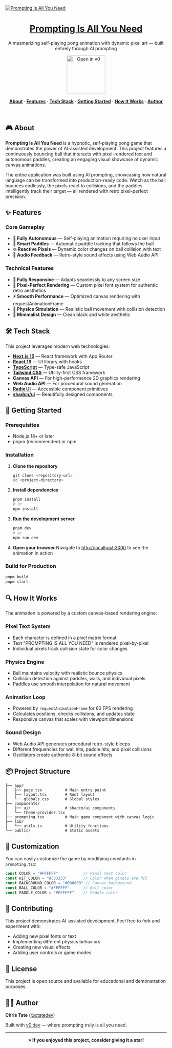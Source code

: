 <a href="https://v0.dev/community/prompting-is-all-you-need-tokU2y8gQ4D">
  <img alt="Prompting Is All You Need" src="https://hebbkx1anhila5yf.public.blob.vercel-storage.com/prompting.jpg-wiD8pePizmHSTO1VERzYJixbI9WIX3.jpeg">
  <h1 align="center">Prompting Is All You Need</h1>
</a>

<p align="center">
  A mesmerizing self-playing pong animation with dynamic pixel art — built entirely through AI prompting
</p>

<p align="center">
  <a href="https://v0.dev/community/prompting-is-all-you-need-tokU2y8gQ4D">
    <img src="https://hebbkx1anhila5yf.public.blob.vercel-storage.com/open-in-v0-button-ZKuXSWof756tbZD6vq9OV8Xq5pZS66.svg" alt="Open in v0" width="120" />
  </a>
</p>

<p align="center">
  <a href="#-about"><strong>About</strong></a> ·
  <a href="#-features"><strong>Features</strong></a> ·
  <a href="#-tech-stack"><strong>Tech Stack</strong></a> ·
  <a href="#-getting-started"><strong>Getting Started</strong></a> ·
  <a href="#-how-it-works"><strong>How It Works</strong></a> ·
  <a href="#-author"><strong>Author</strong></a>
</p>

<br/>

## 🎮 About

**Prompting Is All You Need** is a hypnotic, self-playing pong game that demonstrates the power of AI-assisted development. This project features a continuously bouncing ball that interacts with pixel-rendered text and autonomous paddles, creating an engaging visual showcase of dynamic canvas animations.

The entire application was built using AI prompting, showcasing how natural language can be transformed into production-ready code. Watch as the ball bounces endlessly, the pixels react to collisions, and the paddles intelligently track their target — all rendered with retro pixel-perfect precision.

## ✨ Features

### Core Gameplay
- **🤖 Fully Autonomous** — Self-playing animation requiring no user input
- **🎯 Smart Paddles** — Automatic paddle tracking that follows the ball
- **💥 Reactive Pixels** — Dynamic color changes on ball collision with text
- **🎵 Audio Feedback** — Retro-style sound effects using Web Audio API

### Technical Features
- **📱 Fully Responsive** — Adapts seamlessly to any screen size
- **🎨 Pixel-Perfect Rendering** — Custom pixel font system for authentic retro aesthetics
- **⚡ Smooth Performance** — Optimized canvas rendering with requestAnimationFrame
- **🎲 Physics Simulation** — Realistic ball movement with collision detection
- **🖤 Minimalist Design** — Clean black and white aesthetic

## 🛠 Tech Stack

This project leverages modern web technologies:

- **[Next.js 15](https://nextjs.org/)** — React framework with App Router
- **[React 19](https://react.dev/)** — UI library with hooks
- **[TypeScript](https://www.typescriptlang.org/)** — Type-safe JavaScript
- **[Tailwind CSS](https://tailwindcss.com/)** — Utility-first CSS framework
- **Canvas API** — For high-performance 2D graphics rendering
- **Web Audio API** — For procedural sound generation
- **[Radix UI](https://www.radix-ui.com/)** — Accessible component primitives
- **[shadcn/ui](https://ui.shadcn.com/)** — Beautifully designed components

## 🚀 Getting Started

### Prerequisites

- Node.js 18+ or later
- pnpm (recommended) or npm

### Installation

1. **Clone the repository**
   ```bash
   git clone <repository-url>
   cd <project-directory>
   ```

2. **Install dependencies**
   ```bash
   pnpm install
   # or
   npm install
   ```

3. **Run the development server**
   ```bash
   pnpm dev
   # or
   npm run dev
   ```

4. **Open your browser**
   Navigate to [http://localhost:3000](http://localhost:3000) to see the animation in action

### Build for Production

```bash
pnpm build
pnpm start
```

## 🔍 How It Works

The animation is powered by a custom canvas-based rendering engine:

### Pixel Text System
- Each character is defined in a pixel matrix format
- Text "PROMPTING IS ALL YOU NEED" is rendered pixel-by-pixel
- Individual pixels track collision state for color changes

### Physics Engine
- Ball maintains velocity with realistic bounce physics
- Collision detection against paddles, walls, and individual pixels
- Paddles use smooth interpolation for natural movement

### Animation Loop
- Powered by `requestAnimationFrame` for 60 FPS rendering
- Calculates positions, checks collisions, and updates state
- Responsive canvas that scales with viewport dimensions

### Sound Design
- Web Audio API generates procedural retro-style bleeps
- Different frequencies for wall hits, paddle hits, and pixel collisions
- Oscillators create authentic 8-bit sound effects

## 📦 Project Structure

```
├── app/
│   ├── page.tsx          # Main entry point
│   ├── layout.tsx        # Root layout
│   └── globals.css       # Global styles
├── components/
│   ├── ui/               # shadcn/ui components
│   └── theme-provider.tsx
├── prompting.tsx         # Main game component with canvas logic
├── lib/
│   └── utils.ts          # Utility functions
└── public/               # Static assets
```

## 🎨 Customization

You can easily customize the game by modifying constants in `prompting.tsx`:

```typescript
const COLOR = "#FFFFFF"           // Pixel text color
const HIT_COLOR = "#333333"       // Color when pixels are hit
const BACKGROUND_COLOR = "#000000" // Canvas background
const BALL_COLOR = "#FFFFFF"      // Ball color
const PADDLE_COLOR = "#FFFFFF"    // Paddle color
```

## 🤝 Contributing

This project demonstrates AI-assisted development. Feel free to fork and experiment with:
- Adding new pixel fonts or text
- Implementing different physics behaviors
- Creating new visual effects
- Adding user controls or game modes

## 📄 License

This project is open source and available for educational and demonstration purposes.

## 👨‍💻 Author

**Chris Tate** ([@ctatedev](https://x.com/ctatedev))

Built with [v0.dev](https://v0.dev/) — where prompting truly is all you need.

---

<p align="center">
  <strong>⭐ If you enjoyed this project, consider giving it a star!</strong>
</p>
